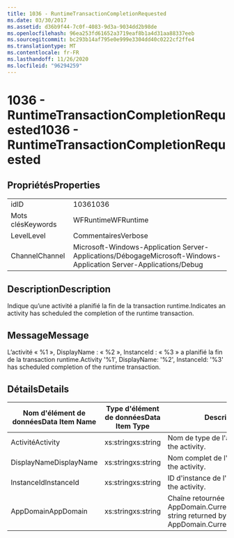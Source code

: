 ```yaml
---
title: 1036 - RuntimeTransactionCompletionRequested
ms.date: 03/30/2017
ms.assetid: d36b9f44-7c0f-4083-9d3a-9034dd2b98de
ms.openlocfilehash: 96ea253fd61652a3719eaf8b1a4d31aa88337eeb
ms.sourcegitcommit: bc293b14af795e0e999e3304dd40c0222cf2ffe4
ms.translationtype: MT
ms.contentlocale: fr-FR
ms.lasthandoff: 11/26/2020
ms.locfileid: "96294259"
---
```

# <a name="1036---runtimetransactioncompletionrequested"></a><span data-ttu-id="23413-102">1036 - RuntimeTransactionCompletionRequested</span><span class="sxs-lookup"><span data-stu-id="23413-102">1036 - RuntimeTransactionCompletionRequested</span></span>

## <a name="properties"></a><span data-ttu-id="23413-103">Propriétés</span><span class="sxs-lookup"><span data-stu-id="23413-103">Properties</span></span>  
  
|||  
|-|-|  
|<span data-ttu-id="23413-104">id</span><span class="sxs-lookup"><span data-stu-id="23413-104">ID</span></span>|<span data-ttu-id="23413-105">1036</span><span class="sxs-lookup"><span data-stu-id="23413-105">1036</span></span>|  
|<span data-ttu-id="23413-106">Mots clés</span><span class="sxs-lookup"><span data-stu-id="23413-106">Keywords</span></span>|<span data-ttu-id="23413-107">WFRuntime</span><span class="sxs-lookup"><span data-stu-id="23413-107">WFRuntime</span></span>|  
|<span data-ttu-id="23413-108">Level</span><span class="sxs-lookup"><span data-stu-id="23413-108">Level</span></span>|<span data-ttu-id="23413-109">Commentaires</span><span class="sxs-lookup"><span data-stu-id="23413-109">Verbose</span></span>|  
|<span data-ttu-id="23413-110">Channel</span><span class="sxs-lookup"><span data-stu-id="23413-110">Channel</span></span>|<span data-ttu-id="23413-111">Microsoft-Windows-Application Server-Applications/Débogage</span><span class="sxs-lookup"><span data-stu-id="23413-111">Microsoft-Windows-Application Server-Applications/Debug</span></span>|  
  
## <a name="description"></a><span data-ttu-id="23413-112">Description</span><span class="sxs-lookup"><span data-stu-id="23413-112">Description</span></span>  

 <span data-ttu-id="23413-113">Indique qu’une activité a planifié la fin de la transaction runtime.</span><span class="sxs-lookup"><span data-stu-id="23413-113">Indicates an activity has scheduled the completion of the runtime transaction.</span></span>  
  
## <a name="message"></a><span data-ttu-id="23413-114">Message</span><span class="sxs-lookup"><span data-stu-id="23413-114">Message</span></span>  

 <span data-ttu-id="23413-115">L’activité « %1 », DisplayName : « %2 », InstanceId : « %3 » a planifié la fin de la transaction runtime.</span><span class="sxs-lookup"><span data-stu-id="23413-115">Activity '%1', DisplayName: '%2', InstanceId: '%3' has scheduled completion of the runtime transaction.</span></span>  
  
## <a name="details"></a><span data-ttu-id="23413-116">Détails</span><span class="sxs-lookup"><span data-stu-id="23413-116">Details</span></span>  
  
|<span data-ttu-id="23413-117">Nom d'élément de données</span><span class="sxs-lookup"><span data-stu-id="23413-117">Data Item Name</span></span>|<span data-ttu-id="23413-118">Type d'élément de données</span><span class="sxs-lookup"><span data-stu-id="23413-118">Data Item Type</span></span>|<span data-ttu-id="23413-119">Description</span><span class="sxs-lookup"><span data-stu-id="23413-119">Description</span></span>|  
|--------------------|--------------------|-----------------|  
|<span data-ttu-id="23413-120">Activité</span><span class="sxs-lookup"><span data-stu-id="23413-120">Activity</span></span>|<span data-ttu-id="23413-121">xs:string</span><span class="sxs-lookup"><span data-stu-id="23413-121">xs:string</span></span>|<span data-ttu-id="23413-122">Nom de type de l'activité.</span><span class="sxs-lookup"><span data-stu-id="23413-122">The type name of the activity.</span></span>|  
|<span data-ttu-id="23413-123">DisplayName</span><span class="sxs-lookup"><span data-stu-id="23413-123">DisplayName</span></span>|<span data-ttu-id="23413-124">xs:string</span><span class="sxs-lookup"><span data-stu-id="23413-124">xs:string</span></span>|<span data-ttu-id="23413-125">Nom complet de l'activité.</span><span class="sxs-lookup"><span data-stu-id="23413-125">The display name of the activity.</span></span>|  
|<span data-ttu-id="23413-126">InstanceId</span><span class="sxs-lookup"><span data-stu-id="23413-126">InstanceId</span></span>|<span data-ttu-id="23413-127">xs:string</span><span class="sxs-lookup"><span data-stu-id="23413-127">xs:string</span></span>|<span data-ttu-id="23413-128">ID d'instance de l'activité.</span><span class="sxs-lookup"><span data-stu-id="23413-128">The instance id of the activity.</span></span>|  
|<span data-ttu-id="23413-129">AppDomain</span><span class="sxs-lookup"><span data-stu-id="23413-129">AppDomain</span></span>|<span data-ttu-id="23413-130">xs:string</span><span class="sxs-lookup"><span data-stu-id="23413-130">xs:string</span></span>|<span data-ttu-id="23413-131">Chaîne retournée par AppDomain.CurrentDomain.FriendlyName.</span><span class="sxs-lookup"><span data-stu-id="23413-131">The string returned by AppDomain.CurrentDomain.FriendlyName.</span></span>|
